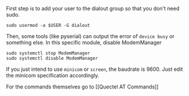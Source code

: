 First step is to add your user to the dialout group so that you don't need sudo.

```
sudo usermod -a $USER -G dialout
```

Then, some tools (like pyserial) can output the error of `device busy` or something else. In this specific module, disable ModemManager
```
sudo systemctl stop ModemManager
sudo systemctl disable ModemManager
```

If you just intend to use `minicom` or `screen`, the baudrate is 9600. Just edit the minicom specification accordingly.

For the commands themselves go to [[Quectel AT Commands]]